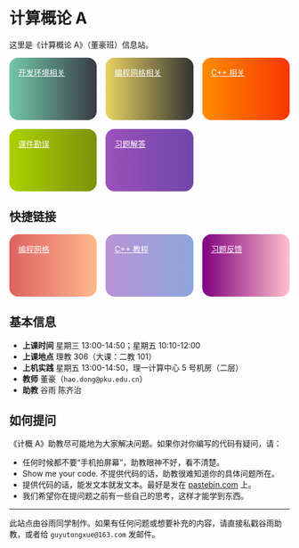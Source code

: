 # 计算概论 A

这里是《计算概论 A》（董豪班）信息站。

<div class="action-container">
    <a href="/ide/" class="action bg1">开发环境相关</a>
    <a href="/grid/" class="action bg7">编程网格相关</a>
    <a href="/cpp/" class="action bg2">C++ 相关</a>
    <a href="/errata/" class="action bg3">课件勘误</a>
    <a href="/answer/" class="action bg4">习题解答</a>
</div>

## 快捷链接

<div class="action-container">
    <a
      href="https://programming.pku.edu.cn/course/0b0ead5e1550494cb060fca75d9e2604/"
      class="action bg5"
      target="_blank" rel="noreferrer"
    >
      编程网格
    </a>
    <a 
      href="https://learn-cpp.tk"
      class="action bg6"
      target="_blank" rel="noreferrer"
    >
      C++ 教程
    </a>
    <a 
      href="https://www.wjx.cn/vm/mYItJDv.aspx"
      class="action bg8"
      target="_blank" rel="noreferrer"
    >
      习题反馈
    </a>
</div>

## 基本信息

- **上课时间** 星期三 13:00-14:50；星期五 10:10-12:00
- **上课地点** 理教 306（大课：二教 101）
- **上机实践** 星期五 13:00-14:50，理一计算中心 5 号机房（二层）
- **教师** 董豪（`hao.dong@pku.edu.cn`）
- **助教** 谷雨 陈齐治

## 如何提问

《计概 A》助教尽可能地为大家解决问题。如果你对你编写的代码有疑问，请：
- 任何时候都不要“手机拍屏幕”，助教眼神不好，看不清楚。
- Show me your code. 不提供代码的话，助教很难知道你的具体问题所在。
- 提供代码的话，能发文本就发文本。最好是发在 [pastebin.com](https://pastebin.com) 上。
- 我们希望你在提问题之前有一些自己的思考，这样才能学到东西。

-----

此站点由谷雨同学制作。如果有任何问题或想要补充的内容，请直接私戳谷雨助教，或者给 `guyutongxue@163.com` 发邮件。

<style>
    /* https://uigradients.com/ */
.action-container {
    display: grid;
    grid-template-columns: 1fr 1fr;
    gap: 1rem;
}
@media (min-width: 576px) {
    .action-container {
        grid-template-columns: 1fr 1fr 1fr;
    }
}
@media (min-width: 992px) {
    .action-container {
        grid-template-columns: 1fr 1fr 1fr 1fr;
    }
}
a.action {
    display: block;
    height: 5rem;
    border-radius: 1rem;
    padding: 1rem;
    font-weight: unset;
    color: white;
    transition: transform 0.2s;
}
a.action:hover {
    color: white;
    transform: scale(110%);
}
.bg1 {
    background: linear-gradient(to right, #73c8a9, #373b44);
}
.bg2 {
    background: linear-gradient(to right, #fe8c00, #f83600);
}
.bg3 {
    background: linear-gradient(to right, #add100, #7b920a);
}
.bg4 {
    background: linear-gradient(to right, #9d50bb, #6e48aa);
}
.bg5 {
    background: linear-gradient(to right, #de6262, #ffb88c); 
}
.bg6 {
    background: linear-gradient(to right, #b993d6, #8ca6db);
}
.bg7 {
    background: linear-gradient(to right, #e9d362, #333333);
}
.bg8 {
    background: linear-gradient(to right, #800080, #ffc0cb);
}
</style>
